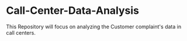 # Call-Center-Data-Analysis
This Repository will focus on analyzing the Customer complaint's data in call centers.
